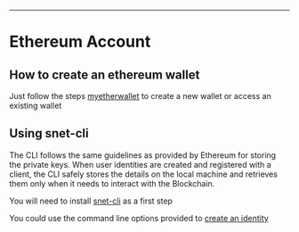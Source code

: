 <!-- ---
# Page settings
layout: default
keywords: Intro concepts, Ethereum Account
comments: false
title: Ethereum Account
description: Ethereum Account -->

---
# Ethereum Account

## How to create an ethereum wallet
Just follow the steps [myetherwallet](https://www.myetherwallet.com/) to create a new wallet or access an existing wallet

## Using snet-cli 
The CLI follows the same guidelines as provided by Ethereum for storing the private keys. When user identities are created and registered with a client, the CLI safely stores the details on the local machine and retrieves them only when it needs to interact with the Blockchain.

You will need to install [snet-cli](https://github.com/singnet/snet-cli#installing-with-pip) as a first step


You could use the command line options provided to 
[create an identity](http://snet-cli-docs.singularitynet.io/identity.html#create) 




